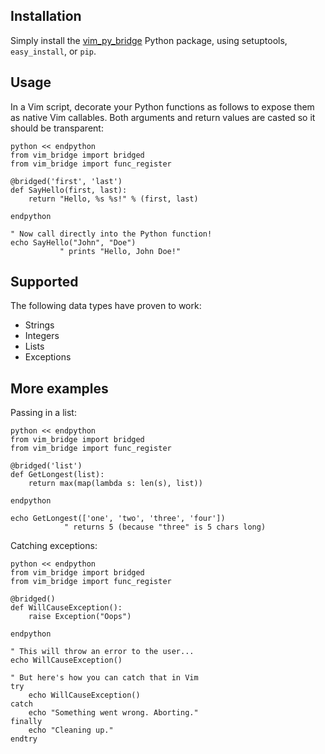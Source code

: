 Installation
------------
Simply install the [vim_py_bridge](http://pypi.python.org/pypi/vim_py_bridge/)
Python package, using setuptools, `easy_install`, or `pip`.


Usage
-----
In a Vim script, decorate your Python functions as follows to expose them as
native Vim callables.  Both arguments and return values are casted so it should
be transparent:

    python << endpython
    from vim_bridge import bridged
    from vim_bridge import func_register

    @bridged('first', 'last')
    def SayHello(first, last):
        return "Hello, %s %s!" % (first, last)

    endpython

    " Now call directly into the Python function!
    echo SayHello("John", "Doe")
               " prints "Hello, John Doe!"


Supported
---------
The following data types have proven to work:

* Strings
* Integers
* Lists
* Exceptions


More examples
-------------
Passing in a list:

    python << endpython
    from vim_bridge import bridged
    from vim_bridge import func_register

    @bridged('list')
    def GetLongest(list):
        return max(map(lambda s: len(s), list))

    endpython

    echo GetLongest(['one', 'two', 'three', 'four'])
                " returns 5 (because "three" is 5 chars long)


Catching exceptions:

    python << endpython
    from vim_bridge import bridged
    from vim_bridge import func_register

    @bridged()
    def WillCauseException():
        raise Exception("Oops")

    endpython

    " This will throw an error to the user...
    echo WillCauseException()

    " But here's how you can catch that in Vim
    try
        echo WillCauseException()
    catch
        echo "Something went wrong. Aborting."
    finally
        echo "Cleaning up."
    endtry

